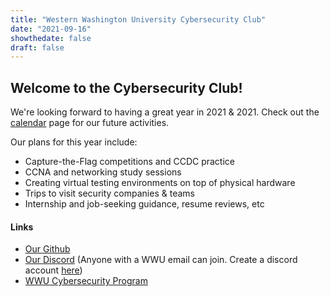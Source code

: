 ```yaml
---
title: "Western Washington University Cybersecurity Club"
date: "2021-09-16"
showthedate: false
draft: false
---
```


## Welcome to the Cybersecurity Club!

We're looking forward to having a great year in 2021 & 2021.
Check out the [calendar](../calendar) page for our future activities.

Our plans for this year include:  
* Capture-the-Flag competitions and CCDC practice  
* CCNA and networking study sessions  
* Creating virtual testing environments on top of physical hardware  
* Trips to visit security companies & teams  
* Internship and job-seeking guidance, resume reviews, etc  

#### Links

* [Our Github](https://github.com/wwucyber)  
* [Our Discord](https://wwu2.sharepoint.com/sites/WWUCyberComp/SitePages/Join-the-Western-Washington-Cyber-Security-Club-Discord-Server!.aspx) (Anyone with a WWU email can join. Create a discord account [here](https://discord.com/register))  
* [WWU Cybersecurity Program](https://cse.wwu.edu/computer-science/computer-information-systems-security-ciss)  

